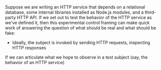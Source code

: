 Suppose we are writing an HTTP
service that depends on a relational database, some internal libraries installed
as Node.js modules, and a third-party HTTP API. If we set out to test the
behavior of the HTTP service as we've defined it, then this experimental control
framing can make quick work of answering the question of what should be real and
what should be fake:

* Ideally, the subject is invoked by sending HTTP requests,
inspecting HTTP responses

If we can articulate what we hope to
observe in a test subject (say, the behavior of an HTTP service)


